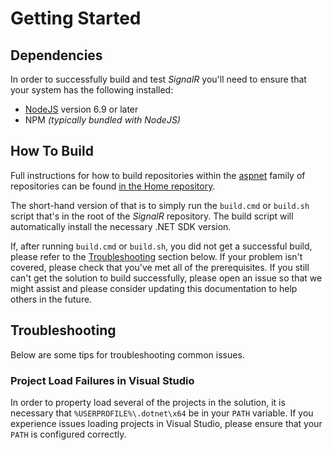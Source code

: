 ﻿# Getting Started

## Dependencies
In order to successfully build and test *SignalR* you'll need to ensure that your system has the following installed:
* [NodeJS](https://nodejs.org/) version 6.9 or later
* NPM *(typically bundled with NodeJS)*

## How To Build
Full instructions for how to build repositories within the [aspnet](https://github.com/aspnet) family of repositories can be found [in  the Home repository](https://github.com/aspnet/Home/wiki/Building-from-source).

The short-hand version of that is to simply run the  `build.cmd` or `build.sh` script that's in the root of the *SignalR* repository. The build script will automatically install the necessary .NET SDK version.

If, after running `build.cmd` or `build.sh`, you did not get a successful build, please refer to the [Troubleshooting](#troubleshooting) section below. If your problem isn't covered, please check that you've met all of the prerequisites. If you still can't get the solution to build successfully, please open an issue so that we might assist and please consider updating this documentation to help others in the future.

## Troubleshooting
Below are some tips for troubleshooting common issues.

### Project Load Failures in Visual Studio 
In order to property load several of the projects in the solution, it is necessary that `%USERPROFILE%\.dotnet\x64` be in your `PATH` variable. If you experience issues loading projects in Visual Studio, please ensure that your `PATH` is configured correctly.

